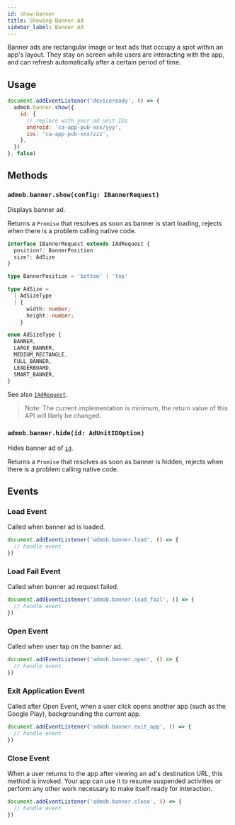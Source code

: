```yaml
---
id: show-banner
title: Showing Banner Ad
sidebar_label: Banner Ad
---
```


Banner ads are rectangular image or text ads that occupy a spot within an app's layout. They stay on screen while users are interacting with the app, and can refresh automatically after a certain period of time.

## Usage

```js
document.addEventListener('deviceready', () => {
  admob.banner.show({
    id: {
      // replace with your ad unit IDs
      android: 'ca-app-pub-xxx/yyy',
      ios: 'ca-app-pub-xxx/zzz',
    },
  })
}, false)
```

## Methods

### `admob.banner.show(config: IBannerRequest)`

Displays banner ad.

Returns a `Promise` that resolves as soon as banner is start loading, rejects when there is a problem calling native code.

```ts
interface IBannerRequest extends IAdRequest {
  position?: BannerPosition
  size?: AdSize
}

type BannerPosition = 'bottom' | 'top'

type AdSize =
  | AdSizeType
  | {
      width: number;
      height: number;
    }

enum AdSizeType {
  BANNER,
  LARGE_BANNER,
  MEDIUM_RECTANGLE,
  FULL_BANNER,
  LEADERBOARD,
  SMART_BANNER,
}
```

See also [`IAdRequest`](./ad-request-options.md#iadrequest).

> Note: The current implementation is minimum, the return value of this API will likely be changed.

### `admob.banner.hide(id: AdUnitIDOption)`

Hides banner ad of [`id`](./ad-request-options.md#adunitidoption).

Returns a `Promise` that resolves as soon as banner is hidden, rejects when there is a problem calling native code.

## Events

### Load Event

Called when banner ad is loaded.

```js
document.addEventListener('admob.banner.load', () => {
  // handle event
})
```

### Load Fail Event

Called when banner ad request failed.

```js
document.addEventListener('admob.banner.load_fail', () => {
  // handle event
})
```

### Open Event

Called when user tap on the banner ad.

```js
document.addEventListener('admob.banner.open', () => {
  // handle event
})
```

### Exit Application Event

Called after Open Event, when a user click opens another app (such as the Google Play), backgrounding the current app.

```js
document.addEventListener('admob.banner.exit_app', () => {
  // handle event
})
```

### Close Event

When a user returns to the app after viewing an ad's destination URL, this method is invoked. Your app can use it to resume suspended activities or perform any other work necessary to make itself ready for interaction.

```js
document.addEventListener('admob.banner.close', () => {
  // handle event
})
```
